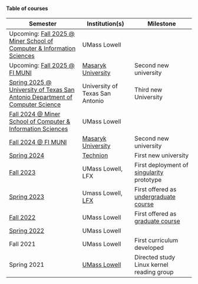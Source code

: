 #### Table of courses

|Semester|Institution(s)|Milestone|
|---|---|---|
|Upcoming: [Fall 2025 @ Miner School of Computer & Information Sciences](https://fall2025-uml.kdlp.underground.software)|UMass Lowell||
|Upcoming: [Fall 2025 @ FI MUNI](https://fall2025-muni.kdlp.underground.software)|[Masaryk University](https://www.muni.cz/en)|Second new university|
|[Spring 2025 @ University of Texas San Antonio Department of Computer Science](https://spring2025-utsa.kdlp.underground.software)|University of Texas San Antonio|Third new University|
|[Fall 2024 @ Miner School of Computer & Information Sciences](https://fall2024-uml.kdlp.underground.software)|UMass Lowell||
|[Fall 2024 @ FI MUNI](https://fall2024-muni.kdlp.underground.software)|[Masaryk University](https://www.muni.cz/en)|Second new university|
|[Spring 2024](https://spring2024-iit.kdlp.underground.software)|[Technion](https://www.technion.ac.il/en/home-2/)|First new university|
|[Fall 2023](fall2023/index.md)|UMass Lowell, LFX|First deployment of [singularity](https://github.com/underground-software/singularity) prototype|
|[Spring 2023](spring2023/index.md)|Umass Lowell, [LFX](https://mentorship.lfx.linuxfoundation.org/)|First offered as [undergraduate course](https://www.uml.edu/catalog/courses/comp/3085)|
|[Fall 2022](fall2022/index.md)|UMass Lowell|First offered as [graduate course](https://www.uml.edu/catalog/courses/comp/5170)|
|[Spring 2022](spring2022/index.md)|UMass Lowell||
|Fall 2021|UMass Lowell|First curriculum developed|
|Spring 2021|[UMass Lowell](https://uml.edu)|Directed study Linux kernel reading group|
